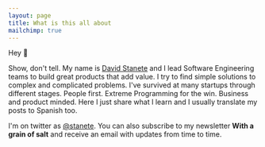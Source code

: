 ```yaml
---
layout: page
title: What is this all about
mailchimp: true
---
```


Hey 🖖

Show, don't tell. My name is [David Stanete](https://www.linkedin.com/in/stanete) and I lead Software Engineering teams to build great products that add value. I try to find simple solutions to complex and complicated problems. I've survived at many startups through different stages. People first. Extreme Programming for the win. Business and product minded.  Here I just share what I learn and I usually translate my posts to Spanish too.

I'm on twitter as [@stanete](https://twitter.com/stanete). You can also subscribe to my newsletter **With a grain of salt** and receive an email with updates from time to time.
